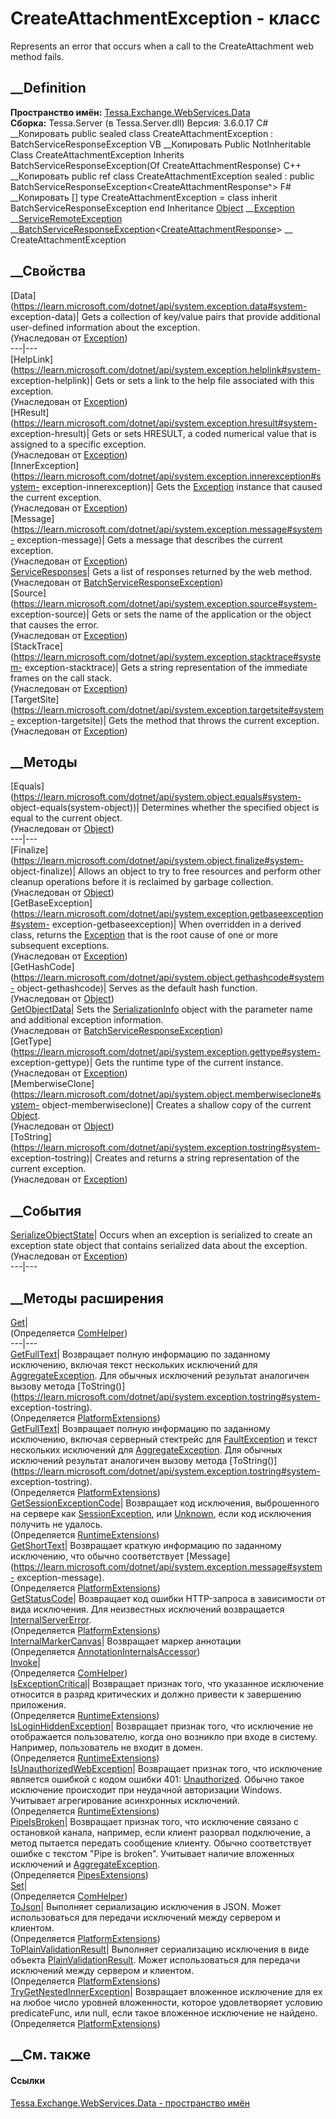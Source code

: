 # CreateAttachmentException - класс
Represents an error that occurs when a call to the CreateAttachment web method
fails.
## __Definition
 **Пространство имён:**
[Tessa.Exchange.WebServices.Data](N_Tessa_Exchange_WebServices_Data.htm)  
 **Сборка:** Tessa.Server (в Tessa.Server.dll) Версия: 3.6.0.17
C# __Копировать
     public sealed class CreateAttachmentException : BatchServiceResponseException<CreateAttachmentResponse>
VB __Копировать
     Public NotInheritable Class CreateAttachmentException
    	Inherits BatchServiceResponseException(Of CreateAttachmentResponse)
C++ __Копировать
     public ref class CreateAttachmentException sealed : public BatchServiceResponseException<CreateAttachmentResponse^>
F# __Копировать
     [<SealedAttribute>]
    type CreateAttachmentException = 
        class
            inherit BatchServiceResponseException<CreateAttachmentResponse>
        end
Inheritance
    [Object](https://learn.microsoft.com/dotnet/api/system.object) __[Exception](https://learn.microsoft.com/dotnet/api/system.exception) __[ServiceRemoteException](T_Tessa_Exchange_WebServices_Data_ServiceRemoteException.htm) __[BatchServiceResponseException](T_Tessa_Exchange_WebServices_Data_BatchServiceResponseException_1.htm)<[CreateAttachmentResponse](T_Tessa_Exchange_WebServices_Data_CreateAttachmentResponse.htm)> __ CreateAttachmentException
##  __Свойства
[Data](https://learn.microsoft.com/dotnet/api/system.exception.data#system-
exception-data)| Gets a collection of key/value pairs that provide additional
user-defined information about the exception.  
(Унаследован от
[Exception](https://learn.microsoft.com/dotnet/api/system.exception))  
---|---  
[HelpLink](https://learn.microsoft.com/dotnet/api/system.exception.helplink#system-
exception-helplink)| Gets or sets a link to the help file associated with this
exception.  
(Унаследован от
[Exception](https://learn.microsoft.com/dotnet/api/system.exception))  
[HResult](https://learn.microsoft.com/dotnet/api/system.exception.hresult#system-
exception-hresult)| Gets or sets HRESULT, a coded numerical value that is
assigned to a specific exception.  
(Унаследован от
[Exception](https://learn.microsoft.com/dotnet/api/system.exception))  
[InnerException](https://learn.microsoft.com/dotnet/api/system.exception.innerexception#system-
exception-innerexception)| Gets the
[Exception](https://learn.microsoft.com/dotnet/api/system.exception) instance
that caused the current exception.  
(Унаследован от
[Exception](https://learn.microsoft.com/dotnet/api/system.exception))  
[Message](https://learn.microsoft.com/dotnet/api/system.exception.message#system-
exception-message)| Gets a message that describes the current exception.  
(Унаследован от
[Exception](https://learn.microsoft.com/dotnet/api/system.exception))  
[ServiceResponses](P_Tessa_Exchange_WebServices_Data_BatchServiceResponseException_1_ServiceResponses.htm)|
Gets a list of responses returned by the web method.  
(Унаследован от
[BatchServiceResponseException<TResponse>](T_Tessa_Exchange_WebServices_Data_BatchServiceResponseException_1.htm))  
[Source](https://learn.microsoft.com/dotnet/api/system.exception.source#system-
exception-source)| Gets or sets the name of the application or the object that
causes the error.  
(Унаследован от
[Exception](https://learn.microsoft.com/dotnet/api/system.exception))  
[StackTrace](https://learn.microsoft.com/dotnet/api/system.exception.stacktrace#system-
exception-stacktrace)| Gets a string representation of the immediate frames on
the call stack.  
(Унаследован от
[Exception](https://learn.microsoft.com/dotnet/api/system.exception))  
[TargetSite](https://learn.microsoft.com/dotnet/api/system.exception.targetsite#system-
exception-targetsite)| Gets the method that throws the current exception.  
(Унаследован от
[Exception](https://learn.microsoft.com/dotnet/api/system.exception))  
##  __Методы
[Equals](https://learn.microsoft.com/dotnet/api/system.object.equals#system-
object-equals\(system-object\))| Determines whether the specified object is
equal to the current object.  
(Унаследован от
[Object](https://learn.microsoft.com/dotnet/api/system.object))  
---|---  
[Finalize](https://learn.microsoft.com/dotnet/api/system.object.finalize#system-
object-finalize)| Allows an object to try to free resources and perform other
cleanup operations before it is reclaimed by garbage collection.  
(Унаследован от
[Object](https://learn.microsoft.com/dotnet/api/system.object))  
[GetBaseException](https://learn.microsoft.com/dotnet/api/system.exception.getbaseexception#system-
exception-getbaseexception)| When overridden in a derived class, returns the
[Exception](https://learn.microsoft.com/dotnet/api/system.exception) that is
the root cause of one or more subsequent exceptions.  
(Унаследован от
[Exception](https://learn.microsoft.com/dotnet/api/system.exception))  
[GetHashCode](https://learn.microsoft.com/dotnet/api/system.object.gethashcode#system-
object-gethashcode)| Serves as the default hash function.  
(Унаследован от
[Object](https://learn.microsoft.com/dotnet/api/system.object))  
[GetObjectData](M_Tessa_Exchange_WebServices_Data_BatchServiceResponseException_1_GetObjectData.htm)|
Sets the
[SerializationInfo](https://learn.microsoft.com/dotnet/api/system.runtime.serialization.serializationinfo)
object with the parameter name and additional exception information.  
(Унаследован от
[BatchServiceResponseException<TResponse>](T_Tessa_Exchange_WebServices_Data_BatchServiceResponseException_1.htm))  
[GetType](https://learn.microsoft.com/dotnet/api/system.exception.gettype#system-
exception-gettype)| Gets the runtime type of the current instance.  
(Унаследован от
[Exception](https://learn.microsoft.com/dotnet/api/system.exception))  
[MemberwiseClone](https://learn.microsoft.com/dotnet/api/system.object.memberwiseclone#system-
object-memberwiseclone)| Creates a shallow copy of the current
[Object](https://learn.microsoft.com/dotnet/api/system.object).  
(Унаследован от
[Object](https://learn.microsoft.com/dotnet/api/system.object))  
[ToString](https://learn.microsoft.com/dotnet/api/system.exception.tostring#system-
exception-tostring)| Creates and returns a string representation of the
current exception.  
(Унаследован от
[Exception](https://learn.microsoft.com/dotnet/api/system.exception))  
##  __События
[SerializeObjectState](https://learn.microsoft.com/dotnet/api/system.exception.serializeobjectstate)|
Occurs when an exception is serialized to create an exception state object
that contains serialized data about the exception.  
(Унаследован от
[Exception](https://learn.microsoft.com/dotnet/api/system.exception))  
---|---  
##  __Методы расширения
[Get](M_Tessa_Extensions_Default_Client_EDS_ComHelper_Get.htm)|  
(Определяется
[ComHelper](T_Tessa_Extensions_Default_Client_EDS_ComHelper.htm))  
---|---  
[GetFullText](M_Chronos_Platform_PlatformExtensions_GetFullText.htm)|
Возвращает полную информацию по заданному исключению, включая текст нескольких
исключений для
[AggregateException](https://learn.microsoft.com/dotnet/api/system.aggregateexception).
Для обычных исключений результат аналогичен вызову метода
[ToString()](https://learn.microsoft.com/dotnet/api/system.exception.tostring#system-
exception-tostring).  
(Определяется [PlatformExtensions](T_Chronos_Platform_PlatformExtensions.htm))  
[GetFullText](M_Tessa_Platform_PlatformExtensions_GetFullText.htm)|
Возвращает полную информацию по заданному исключению, включая серверный
стектрейс для
[FaultException](https://learn.microsoft.com/dotnet/api/system.servicemodel.faultexception)
и текст нескольких исключений для
[AggregateException](https://learn.microsoft.com/dotnet/api/system.aggregateexception).
Для обычных исключений результат аналогичен вызову метода
[ToString()](https://learn.microsoft.com/dotnet/api/system.exception.tostring#system-
exception-tostring).  
(Определяется [PlatformExtensions](T_Tessa_Platform_PlatformExtensions.htm))  
[GetSessionExceptionCode](M_Tessa_Platform_Runtime_RuntimeExtensions_GetSessionExceptionCode.htm)|
Возвращает код исключения, выброшенного на сервере как
[SessionException](T_Tessa_Platform_Runtime_SessionException.htm), или
[Unknown](T_Tessa_Platform_Runtime_SessionExceptionCode.htm), если код
исключения получить не удалось.  
(Определяется
[RuntimeExtensions](T_Tessa_Platform_Runtime_RuntimeExtensions.htm))  
[GetShortText](M_Tessa_Platform_PlatformExtensions_GetShortText.htm)|
Возвращает краткую информацию по заданному исключению, что обычно
соответствует
[Message](https://learn.microsoft.com/dotnet/api/system.exception.message#system-
exception-message).  
(Определяется [PlatformExtensions](T_Tessa_Platform_PlatformExtensions.htm))  
[GetStatusCode](M_Tessa_Platform_PlatformExtensions_GetStatusCode.htm)|
Возвращает код ошибки HTTP-запроса в зависимости от вида исключения. Для
неизвестных исключений возвращается
[InternalServerError](https://learn.microsoft.com/dotnet/api/system.net.httpstatuscode).  
(Определяется [PlatformExtensions](T_Tessa_Platform_PlatformExtensions.htm))  
[InternalMarkerCanvas](M_Tessa_UI_Views_Charting_Annotations_AnnotationInternalsAccessor_InternalMarkerCanvas.htm)|
Возвращает маркер аннотации  
(Определяется
[AnnotationInternalsAccessor](T_Tessa_UI_Views_Charting_Annotations_AnnotationInternalsAccessor.htm))  
[Invoke](M_Tessa_Extensions_Default_Client_EDS_ComHelper_Invoke.htm)|  
(Определяется
[ComHelper](T_Tessa_Extensions_Default_Client_EDS_ComHelper.htm))  
[IsExceptionCritical](M_Tessa_Platform_Runtime_RuntimeExtensions_IsExceptionCritical.htm)|
Возвращает признак того, что указанное исключение относится в разряд
критических и должно привести к завершению приложения.  
(Определяется
[RuntimeExtensions](T_Tessa_Platform_Runtime_RuntimeExtensions.htm))  
[IsLoginHiddenException](M_Tessa_Platform_Runtime_RuntimeExtensions_IsLoginHiddenException.htm)|
Возвращает признак того, что исключение не отображается пользователю, когда
оно возникло при входе в систему. Например, пользователь не входит в домен.  
(Определяется
[RuntimeExtensions](T_Tessa_Platform_Runtime_RuntimeExtensions.htm))  
[IsUnauthorizedWebException](M_Tessa_Platform_Runtime_RuntimeExtensions_IsUnauthorizedWebException.htm)|
Возвращает признак того, что исключение является ошибкой с кодом ошибки 401:
[Unauthorized](https://learn.microsoft.com/dotnet/api/system.net.httpstatuscode).
Обычно такое исключение происходит при неудачной авторизации Windows.
Учитывает агрегирование асинхронных исключений.  
(Определяется
[RuntimeExtensions](T_Tessa_Platform_Runtime_RuntimeExtensions.htm))  
[PipeIsBroken](M_Tessa_Platform_Pipes_PipesExtensions_PipeIsBroken.htm)|
Возвращает признак того, что исключение связано с остановкой канала, например,
если клиент разорвал подключение, а метод пытается передать сообщение клиенту.
Обычно соответствует ошибке с текстом "Pipe is broken". Учитывает наличие
вложенных исключений и
[AggregateException](https://learn.microsoft.com/dotnet/api/system.aggregateexception).  
(Определяется [PipesExtensions](T_Tessa_Platform_Pipes_PipesExtensions.htm))  
[Set](M_Tessa_Extensions_Default_Client_EDS_ComHelper_Set.htm)|  
(Определяется
[ComHelper](T_Tessa_Extensions_Default_Client_EDS_ComHelper.htm))  
[ToJson](M_Tessa_Platform_PlatformExtensions_ToJson.htm)|  Выполняет
сериализацию исключения в JSON. Может использоваться для передачи исключений
между сервером и клиентом.  
(Определяется [PlatformExtensions](T_Tessa_Platform_PlatformExtensions.htm))  
[ToPlainValidationResult](M_Tessa_Platform_PlatformExtensions_ToPlainValidationResult.htm)|
Выполняет сериализацию исключения в виде объекта
[PlainValidationResult](T_Tessa_Platform_Validation_PlainValidationResult.htm).
Может использоваться для передачи исключений между сервером и клиентом.  
(Определяется [PlatformExtensions](T_Tessa_Platform_PlatformExtensions.htm))  
[TryGetNestedInnerException](M_Tessa_Platform_PlatformExtensions_TryGetNestedInnerException.htm)|
Возвращает вложенное исключение для ex на любое число уровней вложенности,
которое удовлетворяет условию predicateFunc, или null, если такое вложенное
исключение не найдено.  
(Определяется [PlatformExtensions](T_Tessa_Platform_PlatformExtensions.htm))  
##  __См. также
#### Ссылки
[Tessa.Exchange.WebServices.Data - пространство
имён](N_Tessa_Exchange_WebServices_Data.htm)

